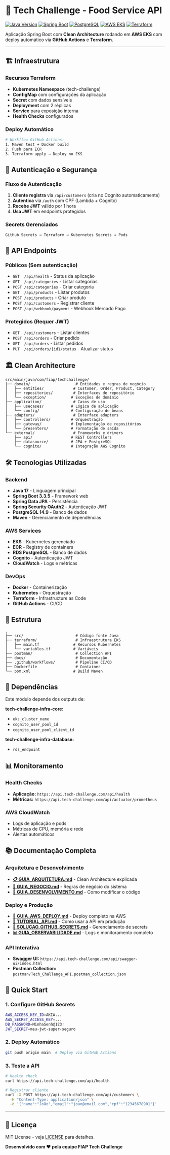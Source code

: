 # 🍔 Tech Challenge - Food Service API

[![Java Version](https://img.shields.io/badge/Java-17-%23ED8B00?logo=openjdk)](https://openjdk.org/)
[![Spring Boot](https://img.shields.io/badge/Spring%20Boot-3.3.5-%236DB33F?logo=spring)](https://spring.io/)
[![PostgreSQL](https://img.shields.io/badge/PostgreSQL-14.9-%23316192?logo=postgresql)](https://www.postgresql.org/)
[![AWS EKS](https://img.shields.io/badge/AWS-EKS-%23FF9900?logo=amazon-aws)](https://aws.amazon.com/eks/)
[![Terraform](https://img.shields.io/badge/Terraform-1.5.0-%23623CE4?logo=terraform)](https://www.terraform.io/)

Aplicação Spring Boot com **Clean Architecture** rodando em **AWS EKS** com deploy automático via **GitHub Actions** e **Terraform**.

---

## 🏗️ Infraestrutura

### Recursos Terraform

- **Kubernetes Namespace** (tech-challenge)
- **ConfigMap** com configurações da aplicação
- **Secret** com dados sensíveis
- **Deployment** com 2 réplicas
- **Service** para exposição interna
- **Health Checks** configurados

### Deploy Automático

```bash
# Workflow GitHub Actions:
1. Maven test + Docker build
2. Push para ECR
3. Terraform apply → Deploy no EKS
```

## 🔐 Autenticação e Segurança

### Fluxo de Autenticação
1. **Cliente registra** via `/api/customers` (cria no Cognito automaticamente)
2. **Autentica** via `/auth` com CPF (Lambda + Cognito)
3. **Recebe JWT** válido por 1 hora
4. **Usa JWT** em endpoints protegidos

### Secrets Gerenciados
```
GitHub Secrets → Terraform → Kubernetes Secrets → Pods
```

## 🍔 API Endpoints

### Públicos (Sem autenticação)
- `GET  /api/health`          - Status da aplicação
- `GET  /api/categories`      - Listar categorias
- `POST /api/categories`      - Criar categoria
- `GET  /api/products`        - Listar produtos
- `POST /api/products`        - Criar produto
- `POST /api/customers`       - Registrar cliente
- `POST /api/webhook/payment` - Webhook Mercado Pago

### Protegidos (Requer JWT)
- `GET  /api/customers`          - Listar clientes
- `POST /api/orders`             - Criar pedido
- `GET  /api/orders`             - Listar pedidos
- `PUT  /api/orders/{id}/status` - Atualizar status

## 🏛️ Clean Architecture

```
src/main/java/com/fiap/techchallenge/
├── domain/                    # Entidades e regras de negócio
│   ├── entities/             # Customer, Order, Product, Category
│   ├── repositories/         # Interfaces de repositório
│   └── exception/           # Exceções de domínio
├── application/              # Casos de uso
│   ├── usecases/            # Lógica de aplicação
│   └── config/              # Configuração de beans
├── adapters/                 # Interface adapters
│   ├── controllers/         # Orquestração
│   ├── gateway/             # Implementação de repositórios
│   └── presenters/          # Formatação de saída
└── external/                 # Frameworks e drivers
    ├── api/                 # REST Controllers
    ├── datasource/          # JPA + PostgreSQL
    └── cognito/             # Integração AWS Cognito
```

## 🛠️ Tecnologias Utilizadas

### Backend
- **Java 17** - Linguagem principal
- **Spring Boot 3.3.5** - Framework web
- **Spring Data JPA** - Persistência
- **Spring Security OAuth2** - Autenticação JWT
- **PostgreSQL 14.9** - Banco de dados
- **Maven** - Gerenciamento de dependências

### AWS Services
- **EKS** - Kubernetes gerenciado
- **ECR** - Registry de containers
- **RDS PostgreSQL** - Banco de dados
- **Cognito** - Autenticação JWT
- **CloudWatch** - Logs e métricas

### DevOps
- **Docker** - Containerização
- **Kubernetes** - Orquestração
- **Terraform** - Infrastructure as Code
- **GitHub Actions** - CI/CD

## 📁 Estrutura

```
.
├── src/                       # Código fonte Java
├── terraform/                 # Infraestrutura EKS
│   ├── main.tf               # Recursos Kubernetes
│   └── variables.tf          # Variáveis
├── postman/                   # Collection API
├── docs/                      # Documentação
├── .github/workflows/         # Pipeline CI/CD
├── Dockerfile                 # Container
└── pom.xml                   # Build Maven
```

## 🔗 Dependências

Este módulo depende dos outputs de:

**tech-challenge-infra-core:**
- `eks_cluster_name`
- `cognito_user_pool_id`
- `cognito_user_pool_client_id`

**tech-challenge-infra-database:**
- `rds_endpoint`

## 📊 Monitoramento

### Health Checks
- **Aplicação:** `https://api.tech-challenge.com/api/health`
- **Métricas:** `https://api.tech-challenge.com/api/actuator/prometheus`

### AWS CloudWatch
- Logs de aplicação e pods
- Métricas de CPU, memória e rede
- Alertas automáticos

## 📚 Documentação Completa

### Arquitetura e Desenvolvimento
- **[📋 GUIA_ARQUITETURA.md](./docs/GUIA_ARQUITETURA.md)** - Clean Architecture explicada
- **[🚀 GUIA_NEGOCIO.md](./docs/GUIA_NEGOCIO.md)** - Regras de negócio do sistema
- **[🔧 GUIA_DESENVOLVIMENTO.md](./docs/GUIA_DESENVOLVIMENTO.md)** - Como modificar o código

### Deploy e Produção
- **[🚀 GUIA_AWS_DEPLOY.md](./docs/GUIA_AWS_DEPLOY.md)** - Deploy completo na AWS
- **[📱 TUTORIAL_API.md](./docs/TUTORIAL_API.md)** - Como usar a API em produção
- **[🔐 SOLUCAO_GITHUB_SECRETS.md](./docs/SOLUCAO_GITHUB_SECRETS.md)** - Gerenciamento de secrets
- **[📊 GUIA_OBSERVABILIDADE.md](./docs/GUIA_OBSERVABILIDADE.md)** - Logs e monitoramento completo

### API Interativa
- **Swagger UI:** `https://api.tech-challenge.com/api/swagger-ui/index.html`
- **Postman Collection:** `postman/Tech_Challenge_API.postman_collection.json`

## 🚀 Quick Start

### 1. Configure GitHub Secrets
```bash
AWS_ACCESS_KEY_ID=AKIA...
AWS_SECRET_ACCESS_KEY=...
DB_PASSWORD=MinhaSenh@123!
JWT_SECRET=meu-jwt-super-seguro
```

### 2. Deploy Automático
```bash
git push origin main  # Deploy via GitHub Actions
```

### 3. Teste a API
```bash
# Health check
curl https://api.tech-challenge.com/api/health

# Registrar cliente
curl -X POST https://api.tech-challenge.com/api/customers \
  -H "Content-Type: application/json" \
  -d '{"name":"João","email":"joao@email.com","cpf":"12345678901"}'
```

---

## 📄 Licença

MIT License - veja [LICENSE](../LICENSE.md) para detalhes.

**Desenvolvido com ❤️ pela equipe FIAP Tech Challenge**